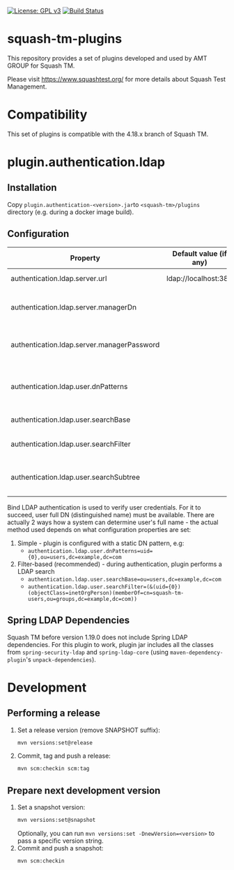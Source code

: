 [![License: GPL v3](https://img.shields.io/badge/License-GPLv3-blue.svg)](https://www.gnu.org/licenses/gpl-3.0)
[![Build Status](https://travis-ci.com/amtgroup/squash-tm-plugins.svg?branch=master)](https://travis-ci.com/amtgroup/squash-tm-plugins)

# squash-tm-plugins
This repository provides a set of plugins developed and used by AMT GROUP for Squash TM.

Please visit https://www.squashtest.org/ for more details about Squash Test Management.

# Compatibility
This set of plugins is compatible with the 4.18.x branch of Squash TM.


# plugin.authentication.ldap
## Installation
Copy `plugin.authentication-<version>.jar`to `<squash-tm>/plugins` directory
(e.g. during a docker image build).

## Configuration
| Property                                   | Default value (if any) | Description                                             |
|--------------------------------------------|------------------------|---------------------------------------------------------|
| authentication.ldap.server.url             | ldap://localhost:389   | LDAP server url                                         |
| authentication.ldap.server.managerDn       |                        | Username to connect to LDAP server with                 |
| authentication.ldap.server.managerPassword |                        | Password to connect to LDAP server with                 |
| authentication.ldap.user.dnPatterns        |                        | User full DN pattern to bind with during authentication |
| authentication.ldap.user.searchBase        |                        | User search base                                        |
| authentication.ldap.user.searchFilter      |                        | User search filter (use `{0}` for username)             |
| authentication.ldap.user.searchSubtree     |                        | Whether to perform subtree user search                  |

Bind LDAP authentication is used to verify user credentials. For it to succeed, user full DN (distinguished name) must be available.
There are actually 2 ways how a system can determine user's full name - the actual method used depends on what configuration properties are set:
1. Simple - plugin is configured with a static DN pattern, e.g:
    * `authentication.ldap.user.dnPatterns=uid={0},ou=users,dc=example,dc=com`
2. Filter-based (recommended) - during authentication, plugin performs a LDAP search
    * `authentication.ldap.user.searchBase=ou=users,dc=example,dc=com`
    * `authentication.ldap.user.searchFilter=(&(uid={0})(objectClass=inetOrgPerson)(memberOf=cn=squash-tm-users,ou=groups,dc=example,dc=com))` 

## Spring LDAP Dependencies
Squash TM before version 1.19.0 does not include Spring LDAP dependencies. For this plugin to work,
plugin jar includes all the classes from `spring-security-ldap` and `spring-ldap-core`
(using `maven-dependency-plugin`'s `unpack-dependencies`).


# Development
## Performing a release
1. Set a release version (remove SNAPSHOT suffix):
    ```bash
    mvn versions:set@release
    ```
1. Commit, tag and push a release:
    ```bash
    mvn scm:checkin scm:tag
    ```
## Prepare next development version
1. Set a snapshot version:
    ```bash
    mvn versions:set@snapshot
    ```
    Optionally, you can run `mvn versions:set -DnewVersion=<version>` to pass a specific version string.
1. Commit and push a snapshot:
    ```bash
    mvn scm:checkin
    ```

